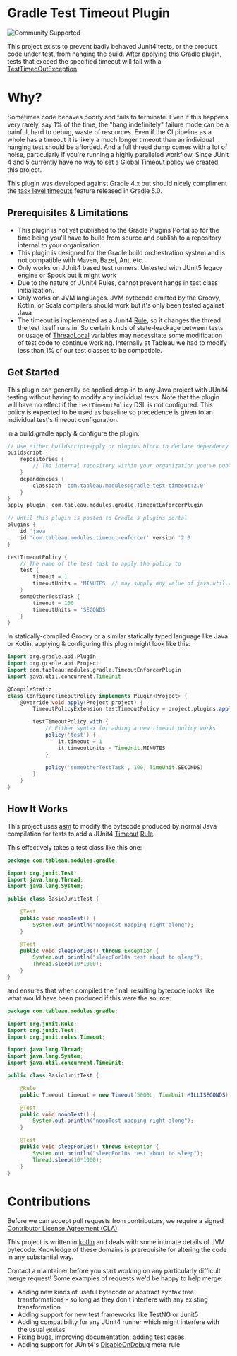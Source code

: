 # Gradle Test Timeout Plugin
![Community Supported](https://img.shields.io/badge/Support%20Level-Community%20Supported-457387.svg)

This project exists to prevent badly behaved Junit4 tests, or the product code under test, from
hanging the build. After applying this Gradle plugin, tests that exceed the specified timeout will fail with a
[TestTimedOutException](https://junit.org/junit4/javadoc/4.12/org/junit/runners/model/TestTimedOutException.html).
# Why?
Sometimes code behaves poorly and fails to terminate. Even if this happens very rarely, say 1% of the time, the 
"hang indefinitely" failure mode can be a painful, hard to debug, waste of resources. Even if the CI pipeline
as a whole has a timeout it is likely a much longer timeout than an individual hanging test should be afforded. 
And a full thread dump comes with a lot of noise, particularly if you're running a highly paralleled workflow.
Since JUnit 4 and 5 currently have no way to set a Global Timeout policy we created this project.

This plugin was developed against Gradle 4.x but should nicely compliment the 
[task level timeouts](https://docs.gradle.org/5.0/userguide/more_about_tasks.html#sec:task_timeouts) feature
released in Gradle 5.0.

## Prerequisites & Limitations 
* This plugin is not yet published to the Gradle Plugins Portal so for the time being you'll have to build 
 from source and publish to a repository internal to your organization.
* This plugin is designed for the Gradle build orchestration system and is not compatible with Maven, Bazel, Ant, etc.
* Only works on JUnit4 based test runners. Untested with JUnit5 legacy engine or Spock but it might work
* Due to the nature of JUnit4 Rules, cannot prevent hangs in test class initialization.
* Only works on JVM languages. JVM bytecode emitted by the Groovy, Kotlin, or Scala compilers should work but it's only 
been tested against Java
* The timeout is implemented as a Junit4 [Rule](https://github.com/junit-team/junit4/wiki/rules), 
so it changes the thread the test itself runs in.
So certain kinds of state-leackage between tests or usage of 
[ThreadLocal](https://docs.oracle.com/javase/8/docs/api/java/lang/ThreadLocal.html)
variables may necessitate some modification of test code to continue working. Internally at Tableau we had to modify
less than 1% of our test classes to be compatible. 


## Get Started
This plugin can generally be applied drop-in to any Java project with JUnit4 testing without having to modify any
individual tests. Note that the plugin will have no effect if the `testTimeoutPolicy` DSL is not configured.
This policy is expected to be used as baseline so precedence is given to an individual test's timeout configuration.

in a build.gradle apply & configure the plugin:
```gradle
// Use either buildscript+apply or plugins block to declare dependency but not both
buildscript {
    repositories {
        // The internal repository within your organization you've published this to 
    }
    dependencies {
        classpath 'com.tableau.modules:gradle-test-timeout:2.0'
    }
}
apply plugin: com.tableau.modules.gradle.TimeoutEnforcerPlugin

// Until this plugin is posted to Gradle's plugins portal 
plugins {
    id 'java'
    id 'com.tableau.modules.timeout-enforcer' version '2.0
}

testTimeoutPolicy {
    // The name of the test task to apply the policy to
    test {
        timeout = 1
        timeoutUnits = 'MINUTES' // may supply any value of java.util.concurrent.TimeUnit
    }
    someOtherTestTask {
        timeout = 100
        timeoutUnits = 'SECONDS'
    }
}
```

In statically-compiled Groovy or a similar statically typed language like Java or Kotlin,
applying & configuring this plugin might look like this:
```groovy
import org.gradle.api.Plugin
import org.gradle.api.Project
import com.tableau.modules.gradle.TimeoutEnforcerPlugin
import java.util.concurrent.TimeUnit

@CompileStatic
class ConfigureTimeoutPolicy implements Plugin<Project> {
    @Override void apply(Project project) {
        TimeoutPolicyExtension testTimeoutPolicy = project.plugins.apply(TimeoutEnforcerPlugin).testTimeoutPolicy

        testTimeoutPolicy.with {
            // Either syntax for adding a new timeout policy works
            policy('test') {
                it.timeout = 1
                it.timeoutUnits = TimeUnit.MINUTES
            }

            policy('someOtherTestTask', 100, TimeUnit.SECONDS)
        }
    }
}
```

## How It Works

This project uses [asm](http://asm.ow2.io/) to modify the bytecode produced by normal Java compilation
for tests to add a JUnit4 [Timeout](https://junit.org/junit4/javadoc/4.12/org/junit/rules/Timeout.html) [Rule](https://junit.org/junit4/javadoc/4.12/org/junit/Rule.html).

This effectively takes a test class like this one:
```java
package com.tableau.modules.gradle;

import org.junit.Test;
import java.lang.Thread;
import java.lang.System;

public class BasicJunitTest {

    @Test
    public void noopTest() {
        System.out.println("noopTest nooping right along");
    }

    @Test
    public void sleepFor10s() throws Exception {
        System.out.println("sleepFor10s test about to sleep");
        Thread.sleep(10*1000);
    }
}

```
and ensures that when compiled the final, resulting bytecode looks like
what would have been produced if this were the source:
```java
package com.tableau.modules.gradle;

import org.junit.Rule;
import org.junit.Test;
import org.junit.rules.Timeout;

import java.lang.Thread;
import java.lang.System;
import java.util.concurrent.TimeUnit;

public class BasicJunitTest {

    @Rule
    public Timeout timeout = new Timeout(5000L, TimeUnit.MILLISECONDS);

    @Test
    public void noopTest() {
        System.out.println("noopTest nooping right along");
    }

    @Test
    public void sleepFor10s() throws Exception {
        System.out.println("sleepFor10s test about to sleep");
        Thread.sleep(10*1000);
    }
}
```

# Contributions 
Before we can accept pull requests from contributors, we require a signed 
[Contributor License Agreement (CLA)](http://tableau.github.io/contributing.html).

This project is written in [kotlin](https://kotlinlang.org/) and deals with some intimate details of 
JVM bytecode. Knowledge of these domains is prerequisite for altering the code in any substantial way.
 
Contact a maintainer before you start working on any particularly difficult merge request! 
Some examples of requests we'd be happy to help merge:
  
 * Adding new kinds of useful bytecode or abstract syntax tree transformations - 
 so long as they don't interfere with any existing transformation. 
 * Adding support for new test frameworks like TestNG or Junit5
 * Adding compatibility for any JUnit4 runner which might interfere with the usual `@Rule`s 
 * Fixing bugs, improving documentation, adding test cases
 * Adding support for JUnit4's 
 [DisableOnDebug](https://junit.org/junit4/javadoc/4.12/org/junit/rules/DisableOnDebug.html) meta-rule
